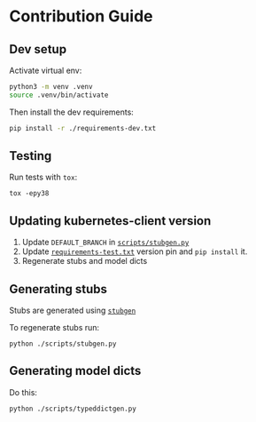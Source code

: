 # Contribution Guide

## Dev setup

Activate virtual env:
```bash
python3 -m venv .venv
source .venv/bin/activate
```

Then install the dev requirements:
```bash
pip install -r ./requirements-dev.txt
```

## Testing

Run tests with `tox`:
```
tox -epy38
```

## Updating kubernetes-client version

1. Update `DEFAULT_BRANCH` in [`scripts/stubgen.py`](./scripts/stubgen.py)
2. Update [`requirements-test.txt`](./requirements-test.txt) version pin and `pip install` it.
3. Regenerate stubs and model dicts

## Generating stubs

Stubs are generated using [`stubgen`](https://mypy.readthedocs.io/en/stable/stubgen.html)

To regenerate stubs run:
```
python ./scripts/stubgen.py
```

## Generating model dicts

Do this:
```
python ./scripts/typeddictgen.py
```
